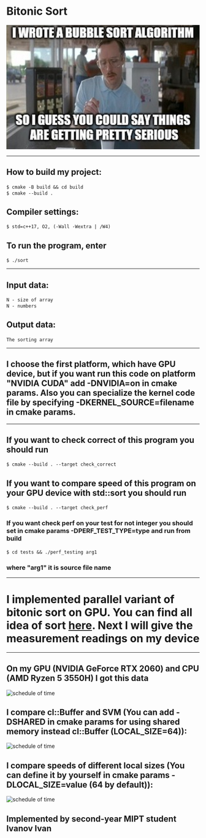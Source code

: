 # **Bitonic Sort**

![Screenshot](pics/sort.jpg)

---
## How to build my project:
```
$ cmake -B build && cd build
$ cmake --build .
```

## Compiler settings:
```
$ std=c++17, O2, (-Wall -Wextra | /W4)
```

## To run the program, enter
```
$ ./sort
```
---
## Input data:
```
N - size of array
N - numbers
```
## Output data:
```
The sorting array
```
---
## I choose the first platform, which have GPU device, but if you want run this code on platform "NVIDIA CUDA" add -DNVIDIA=on in cmake params. Also you can specialize the kernel code file by specifying -DKERNEL_SOURCE=filename in cmake params.
---
## If you want to check correct of this program you should run 
```
$ cmake --build . --target check_correct
```
## If you want to compare speed of this program on your GPU device with std::sort you should run
```
$ cmake --build . --target check_perf
```
### If you want check perf on your test for not integer you should set in cmake params -DPERF_TEST_TYPE=type and run from build
```
$ cd tests && ./perf_testing arg1
```
### where "arg1" it is source file name
---

# I implemented parallel variant of bitonic sort on GPU. You can find all idea of sort [here](https://en.wikipedia.org/wiki/Bitonic_sorter). Next I will give the measurement readings on my device

---

## On my GPU (NVIDIA GeForce RTX 2060) and CPU (AMD Ryzen 5 3550H) I got this data

<image
  src="pics/Figure_1.png"
  alt="schedule of time"
  caption="dependence of the total sorting time on the size of the input data">

## I compare cl::Buffer and SVM (You can add -DSHARED in cmake params for using shared memory instead cl::Buffer (LOCAL_SIZE=64)):

<image
  src="pics/Figure_2.png"
  alt="schedule of time"
  caption="Comparing SVM & cl::buffer">

## I compare speeds of different local sizes (You can define it by yourself in cmake params -DLOCAL_SIZE=value (64 by default)):

<image
  src="pics/Figure_3.png"
  alt="schedule of time"
  caption="Comparing time for different local sizes">

## Implemented by second-year MIPT student Ivanov Ivan